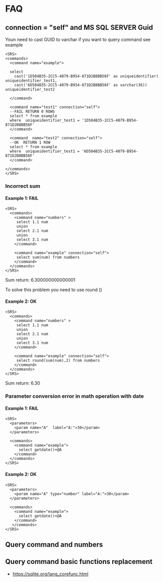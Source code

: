 # FAQ

## connection = "self" and MS SQL SERVER Guid

Youn need to cast GUID to varchar if you want to query command see example

```
<SRS>
<commands>
  <command name="example">

  select 
    cast('1D504B35-2CC5-4079-B954-871D2B8BB56F' as uniqueidentifier) uniqueidentifier_test1,
    cast('6D504B35-2CC5-4079-B954-871D2B8BB56F' as varchar(36)) uniqueidentifier_test2

  </command>

  <command name="test1" connection="self">
  --FAIL RETURN 0 ROWS
  select * from example 
  where  uniqueidentifier_test1 = '1D504B35-2CC5-4079-B954-871D2B8BB56F' 
  </command>

  <command  name="test2" connection="self">
  --OK  RETURN 1 ROW
  select * from example 
  where  uniqueidentifier_test1 = '6D504B35-2CC5-4079-B954-871D2B8BB56F' 
  </command>

</commands>
</SRS>
```

### Incorrect sum
#### Example 1: FAIL
```
<SRS>
  <commands>
    <command name="numbers" >
     select 1.1 num
     union
     select 2.1 num
     union 
     select 3.1 num
    </command>
   
    <command name="example" connection="self">
     select sum(num) from numbers
    </command>
  </commands>
</SRS>
```
Sum return: 6.300000000000001

To solve this problem you need to use round ()

#### Example 2: OK
```
<SRS>
  <commands>
    <command name="numbers" >
     select 1.1 num
     union
     select 2.1 num
     union 
     select 3.1 num
    </command>
   
    <command name="example" connection="self">
     select round(sum(num),2) from numbers
    </command>
  </commands>
</SRS>
```
Sum return: 6.30


### Parameter conversion error in math operation with date
#### Example 1: FAIL
```
<SRS>
  <parameters>
    <param name="A"  label="A:">30</param>
  </parameters>
  
  <commands>
    <command name="example">
      select getdate()+@A
    </command>
  </commands>
</SRS>
```

#### Example 2: OK
```
<SRS>
  <parameters>
    <param name="A" type="number" label="A:">30</param>
  </parameters>
  
  <commands>
    <command name="example">
      select getdate()+@A
    </command>
   </commands>
</SRS>
```

## Query command and numbers



## Query command basic functions replacement

- https://sqlite.org/lang_corefunc.html
